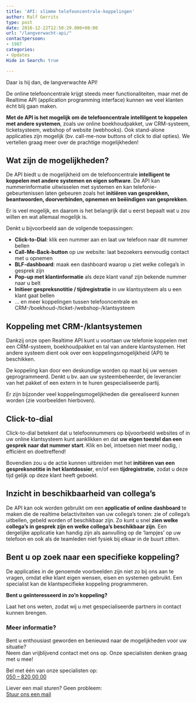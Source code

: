 ```yaml
---
title: 'API: slimme telefooncentrale-koppelingen'
author: Ralf Gerrits
type: post
date: 2016-12-22T12:50:29.000+00:00
url: "/langverwacht-api/"
contactpersoon:
- 1987
categories:
- Updates
Hide in Search: true

---
```

Daar is hij dan, de langverwachte API!
  
De online telefooncentrale krijgt steeds meer functionaliteiten, maar met de Realtime API (application programming interface) kunnen we veel klanten écht blij gaan maken. 

<!--more-->

**Met de API is het mogelijk om de telefooncentrale intellilgent te koppelen met andere systemen**, zoals uw online boekhoudpakket, uw CRM-systeem, ticketsysteem, webshop of website (webhooks). Ook stand-alone applicaties zijn mogelijk (bv. call-me-now buttons of click to dial opties). We vertellen graag meer over de prachtige mogelijkheden!

## Wat zijn de mogelijkheden?

De API biedt u de mogelijkheid om de telefooncentrale **intelligent te koppelen met andere systemen en eigen software**. De API kan nummerinformatie uitwisselen met systemen en kan telefonie-gebeurtenissen laten gebeuren zoals het **initiëren van gesprekken, beantwoorden, doorverbinden, opnemen en beëindigen van gesprekken**.
  
Er is veel mogelijk, en daarom is het belangrijk dat u eerst bepaalt wat u zou willen en wat allemaal mogelijk is.
  
Denkt u bijvoorbeeld aan de volgende toepassingen: 

  * **Click-to-Dial**: klik een nummer aan en laat uw telefoon naar dit nummer bellen 
  * **Call-Me-Back-button** op uw website: laat bezoekers eenvoudig contact met u opnemen
  * **BLF-dashboard**: maak een dashboard waarop u ziet welke collega&#8217;s in gesprek zijn
  * **Pop-up met klantinformatie** als deze klant vanaf zijn bekende nummer naar u belt 
  * **Initieer gespreksnotitie / tijdregistratie** in uw klantsysteem als u een klant gaat bellen
  * &#8230; en meer koppelingen tussen telefooncentrale en CRM-/boekhoud-/ticket-/webshop-/klantsysteem 

## Koppeling met CRM-/klantsystemen

Dankzij onze open Realtime API kunt u voortaan uw telefonie koppelen met een CRM-systeem, boekhoudpakket en tal van andere klantsystemen. Het andere systeem dient ook over een koppelingsmogelijkheid (API) te beschikken.
  
De koppeling kan door een deskundige worden op maat bij uw wensen geprogrammeerd. Denkt u bv. aan uw systeembeheerder, de leverancier van het pakket of een extern in te huren gespecialiseerde partij.
  
Er zijn bijzonder veel koppelingsmogelijkheden die gerealiseerd kunnen worden (zie voorbeelden hierboven). 

## Click-to-dial

Click-to-dial betekent dat u telefoonnummers op bijvoorbeeld websites of in uw online klantsysteem kunt aanklikken en dat **uw eigen toestel dan een gesprek naar dat nummer start**. Klik en bel, intoetsen niet meer nodig, : efficiënt en doeltreffend!
  
Bovendien zou u de actie kunnen uitbreiden met het **initiëren van een gespreksnotitie in het klantdossier**, en/of een **tijdregistratie**, zodat u deze tijd gelijk op deze klant heeft geboekt. 

## Inzicht in beschikbaarheid van collega&#8217;s

De API kan ook worden gebruikt om een **applicatie of online dashboard** te maken die de realtime belactiviteiten van uw collega&#8217;s tonen: zie of collega&#8217;s uitbellen, gebeld worden of beschikbaar zijn. Zo kunt u snel **zien welke collega&#8217;s in gesprek zijn en welke collega&#8217;s beschikbaar zijn**. Een dergelijke applicatie kan handig zijn als aanvulling op de &#8216;lampjes&#8217; op uw telefoon en ook als de teamleden niet fysiek bij elkaar in de buurt zitten. 

## Bent u op zoek naar een specifieke koppeling? 

De applicaties in de genoemde voorbeelden zijn niet zo bij ons aan te vragen, omdat elke klant eigen wensen, eisen en systemen gebruikt. Een specialist kan de klantspecifieke koppeling programmeren.
  
**Bent u geïnteresseerd in zo&#8217;n koppeling?** 
  
Laat het ons weten, zodat wij u met gespecialiseerde partners in contact kunnen brengen. 

<div class='callout'>
  <h3>
    Meer informatie?
  </h3>
  
  <p>
    Bent u enthousiast geworden en benieuwd naar de mogelijkheden voor uw situatie?<br /> Neem dan vrijblijvend contact met ons op. Onze specialisten denken graag met u mee!
  </p>
  
  <div class="address-phone">
    <p>
      Bel met één van onze specialisten op: <br /> <a href="tel:+31508200000">050 &#8211; 820 00 00 </a>
    </p>
  </div>
  
  <div class="address-mail">
    <p>
      Liever een mail sturen? Geen probleem: <br /> <a href="https://www.callvoiptelefonie.nl/contact/hulp-nodig/">Stuur ons een mail</a>
    </p>
  </div>